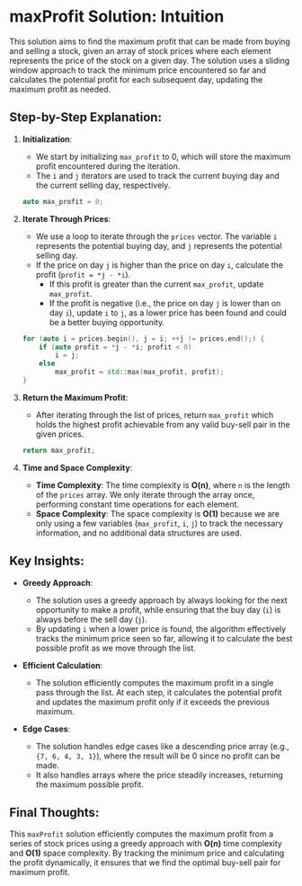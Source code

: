 # maxProfit Solution: Intuition

This solution aims to find the maximum profit that can be made from buying and selling a stock, given an array of stock prices where each element represents the price of the stock on a given day. The solution uses a sliding window approach to track the minimum price encountered so far and calculates the potential profit for each subsequent day, updating the maximum profit as needed.

## Step-by-Step Explanation:

1. **Initialization**:
   - We start by initializing `max_profit` to 0, which will store the maximum profit encountered during the iteration.
   - The `i` and `j` iterators are used to track the current buying day and the current selling day, respectively.

   ```cpp
   auto max_profit = 0;
   ```

2. **Iterate Through Prices**:
   - We use a loop to iterate through the `prices` vector. The variable `i` represents the potential buying day, and `j` represents the potential selling day.
   - If the price on day `j` is higher than the price on day `i`, calculate the profit (`profit = *j - *i`).
     - If this profit is greater than the current `max_profit`, update `max_profit`.
     - If the profit is negative (i.e., the price on day `j` is lower than on day `i`), update `i` to `j`, as a lower price has been found and could be a better buying opportunity.

   ```cpp
   for (auto i = prices.begin(), j = i; ++j != prices.end();) {
       if (auto profit = *j - *i; profit < 0)
           i = j;
       else
           max_profit = std::max(max_profit, profit);
   }
   ```

3. **Return the Maximum Profit**:
   - After iterating through the list of prices, return `max_profit` which holds the highest profit achievable from any valid buy-sell pair in the given prices.

   ```cpp
   return max_profit;
   ```

4. **Time and Space Complexity**:
   - **Time Complexity**: The time complexity is **O(n)**, where `n` is the length of the `prices` array. We only iterate through the array once, performing constant time operations for each element.
   - **Space Complexity**: The space complexity is **O(1)** because we are only using a few variables (`max_profit`, `i`, `j`) to track the necessary information, and no additional data structures are used.

## Key Insights:

- **Greedy Approach**:
  - The solution uses a greedy approach by always looking for the next opportunity to make a profit, while ensuring that the buy day (`i`) is always before the sell day (`j`).
  - By updating `i` when a lower price is found, the algorithm effectively tracks the minimum price seen so far, allowing it to calculate the best possible profit as we move through the list.

- **Efficient Calculation**:
  - The solution efficiently computes the maximum profit in a single pass through the list. At each step, it calculates the potential profit and updates the maximum profit only if it exceeds the previous maximum.

- **Edge Cases**:
  - The solution handles edge cases like a descending price array (e.g., `{7, 6, 4, 3, 1}`), where the result will be 0 since no profit can be made.
  - It also handles arrays where the price steadily increases, returning the maximum possible profit.

## Final Thoughts:

This `maxProfit` solution efficiently computes the maximum profit from a series of stock prices using a greedy approach with **O(n)** time complexity and **O(1)** space complexity. By tracking the minimum price and calculating the profit dynamically, it ensures that we find the optimal buy-sell pair for maximum profit.